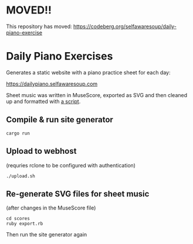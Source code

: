# MOVED!!

This repository has moved: https://codeberg.org/selfawaresoup/daily-piano-exercise

# Daily Piano Exercises

Generates a static website with a piano practice sheet for each day:

<https://dailypiano.selfawaresoup.com>

Sheet music was written in MuseScore, exported as SVG and then cleaned up and formatted with [a script](https://github.com/selfawaresoup/daily-piano-exercise/blob/main/scores/export.rb).

## Compile & run site generator

```
cargo run
```

## Upload to webhost

(requries rclone to be configured with authentication)

```
./upload.sh
```

## Re-generate SVG files for sheet music

(after changes in the MuseScore file)

```
cd scores
ruby export.rb
```

Then run the site generator again
